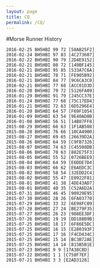 ```yaml
---
layout: page
title: CQ
permalink: /CQ/
---
```


#Morse Runner History

	2016-02-25 BH5HBI 99 72 [58AB25F2]
	2016-02-24 BH5HBI 97 83 [4C273607]
	2016-02-22 BH5HBI 90 79 [2D4E9152]					
	2016-02-21 BH5HBI 80 72 [149BF145]
	2016-02-21 BH5HBI 95 85 [533A7C6A]
	2016-02-21 BH5HBI 78 71 [FE905B92]
	2016-02-21 BH5HBI 84 77 [9C6CA3C0]
	2016-02-21 BH5HBI 77 68 [ACC01D3D]
	2016-02-20 BH5HBI 79 72 [5126FA09]
	2016-01-29 BH5HBI 91 79 [245CC37E]
	2016-01-24 BH5HBI 77 68 [75C17ED4]
	2016-01-21 BH5HBI 72 63 [6D5296E4]
	2016-01-20 BH5HBI 64 57 [F69F1054]
	2016-01-09 BH5HBI 63 54 [9E40AD8B]
	2016-01-08 BH5HBI 56 51 [14B87FF8]
	2015-08-29 BH5HBI 66 63 [1F1AB508]
	2015-08-28 BH5HBI 76 66 [10CA4900]
	2015-08-27 BH5HBI 69 65 [26639D2A]
	2015-08-26 BH5HBI 64 59 [C9FB7326]
	2015-08-07 BH5HBI 74 63 [C45508DB]
	2015-08-06 BH5HBI 70 63 [882E75F3]
	2015-08-05 BH5HBI 55 52 [0726BEE9]
	2015-08-04 BH5HBI 64 59 [E6DDE7D4]
	2015-08-03 BH5HBI 66 62 [E6AEDC3C]
	2015-08-02 BH5HBI 58 54 [32EDD2C4]
	2015-08-02 BH5HBI 55 47 [E0922F81]
	2015-08-01 BH5HBI 41 38 [4DE43AD7]
	2015-08-01 BH5HBI 40 35 [C52A6D2A]
	2015-07-31 BH5HBI 46 45 [90929E95]
	2015-07-30 BH5HBI 28 26 [6FA03770]
	2015-07-29 BH5HBI 33 32 [6E98FC09]
	2015-07-28 BH5HBI 27 24 [BE279F35]
	2015-07-27 BH5HBI 26 23 [988EE3DF]
	2015-07-26 BH5HBI 19 19 [DD188B9B]
	2015-07-25 BH5HBI 18 17 [6F86E5DC]
	2015-07-25 BH5HBI 16 15 [E280393F]
	2015-07-25 BH5HBI 17 16 [F4CD434C]
	2015-07-25 BH5HBI 15 14 [BC3B72AE]
	2015-07-25 BH5HBI 14 14 [815B5B1E]
	2015-07-23 BH5HBI 9 9 [17A38C8D]
	2015-07-22 BH5HBI 1 1 [C758F7EF]
	2015-07-21 BH5HBI 3 3 [E2AD3128]


